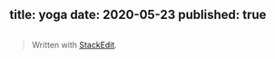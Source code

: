 
title: yoga
date: 2020-05-23
published: true
---
```js

```
> Written with [StackEdit](https://stackedit.io/).
<!--stackedit_data:
eyJoaXN0b3J5IjpbMTM5MDE4NzIyNl19
-->